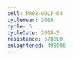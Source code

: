```yaml
---
cell: NR02-GOLF-04
cycleYear: 2018
cycle: 5
cycleDate: 2018-5
resistance: 578000
enlightened: 498000
---
```

